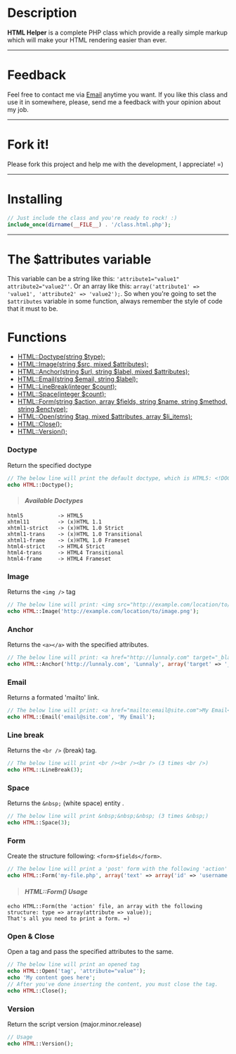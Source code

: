# Description

 **HTML Helper** is a complete PHP class which provide a really simple markup which will make your HTML rendering easier than ever.

----------

# Feedback
 Feel free to contact me via [Email](mailto:merianzium@gmail.com) anytime you want. If you like this class and use it in somewhere, please, send me a feedback with your opinion about my job.

----------

# Fork it!
Please fork this project and help me with the development, I appreciate! =)

----------

# Installing
```php
// Just include the class and you're ready to rock! :)
include_once(dirname(__FILE__) . '/class.html.php');
```

----------

# The $attributes variable
This variable can be a string like this: `'attribute1="value1" attribute2="value2"'`.
Or an array like this: `array('attribute1' => 'value1', 'attribute2' => 'value2');`.
So when you're going to set the `$attributes` variable in some function, always remember the style of code that it must to be.

# Functions
* [HTML::Doctype(string $type);](#doctype)
* [HTML::Image(string $src, mixed $attributes);](#image)
* [HTML::Anchor(string $url, string $label, mixed $attributes);](#anchor)
* [HTML::Email(string $email, string $label);](#email)
* [HTML::LineBreak(integer $count);](#line-break)
* [HTML::Space(integer $count);](#space)
* [HTML::Form(string $action, array $fields, string $name, string $method, string $enctype);](#form)
* [HTML::Open(string $tag, mixed $attributes, array $li_items);](#open--close)
* [HTML::Close();](#open--close)
* [HTML::Version();](#version)

### Doctype
Return the specified doctype

```php
// The below line will print the default doctype, which is HTML5: <!DOCTYPE html>
echo HTML::Doctype();
```

>#### _Available Doctypes_
```
html5			-> HTML5
xhtml11			-> (x)HTML 1.1
xhtml1-strict 	-> (x)HTML 1.0 Strict
xhtml1-trans 	-> (x)HTML 1.0 Transitional
xhtml1-frame 	-> (x)HTML 1.0 Frameset
html4-strict	-> HTML4 Strict
html4-trans		-> HTML4 Transitional
html4-frame		-> HTML4 Frameset
```

### Image
Returns the `<img />` tag

```php
// The below line will print: <img src="http://example.com/location/to/image.png" border="0" />
echo HTML::Image('http://example.com/location/to/image.png');
```

### Anchor
Returns the `<a></a>` with the specified attributes.

```php
// The below line will print: <a href="http://lunnaly.com" target="_blank" title="Visit Lunnaly's Website">Lunnaly</a>
echo HTML::Anchor('http://lunnaly.com', 'Lunnaly', array('target' => '_blank', 'title' => 'Visit Lunnaly\'s Website'));
```

### Email
Returns a formated 'mailto' link.

```php
// The below line will print: <a href="mailto:email@site.com">My Email</a>
echo HTML::Email('email@site.com', 'My Email');
```

### Line break
Returns the `<br />` (break) tag.

```php
// The below line will print <br /><br /><br /> (3 times <br />)
echo HTML::LineBreak(3);
```

### Space
Returns the `&nbsp;` (white space) entity .

```php
// The below line will print &nbsp;&nbsp;&nbsp; (3 times &nbsp;)
echo HTML::Space(3);
```

### Form
Create the structure following: `<form>$fields</form>`.

```php
// The below line will print a 'post' form with the following 'action' attribute: 'my-file.php' and 2 fields which are: 'username' and 'password'.
echo HTML::Form('my-file.php', array('text' => array('id' => 'username', 'name' => 'username', 'placeholder' => 'I\'m a text field! =)'), 'password' => array('id' => 'password', 'name' => 'password', 'placeholder' => 'I\'m a password input! =)')));
```

> #### _HTML::Form() Usage_
```
echo HTML::Form(the 'action' file, an array with the following structure: type => array(attribute => value));
That's all you need to print a form. =)
```

### Open & Close
Open a tag and pass the specified attributes to the same.

```php
// The below line will print an opened tag
echo HTML::Open('tag', 'attribute="value"');
echo 'My content goes here';
// After you've done inserting the content, you must close the tag.
echo HTML::Close();
```

### Version
Return the script version (major.minor.release)

```php
// Usage
echo HTML::Version();
```
